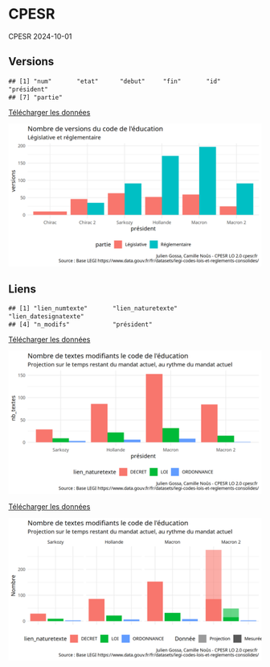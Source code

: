 CPESR
================
CPESR
2024-10-01

## Versions

    ## [1] "num"       "etat"      "debut"     "fin"       "id"        "président"
    ## [7] "partie"

[Télécharger les données](legifouille_files/figure-data/versions.csv)

<img src="legifouille_files/figure-gfm/versions-1.png" width="672" />

## Liens

    ## [1] "lien_numtexte"       "lien_naturetexte"    "lien_datesignatexte"
    ## [4] "n_modifs"            "président"

[Télécharger les données](legifouille_files/figure-data/liens.csv)

<img src="legifouille_files/figure-gfm/liens-1.png" width="672" />

[Télécharger les
données](legifouille_files/figure-data/mandats.proj.csv)

<img src="legifouille_files/figure-gfm/mandats.proj-1.png" width="672" />
